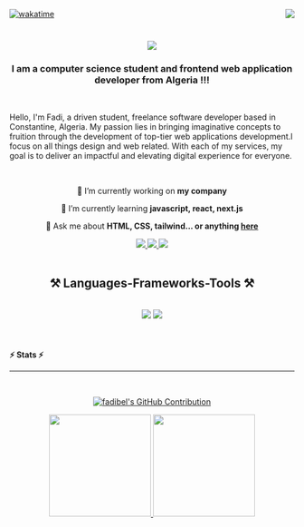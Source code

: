 

[![wakatime](https://wakatime.com/badge/user/3de5645b-cd69-4f23-ac7a-01b308ade5f0.svg)](https://wakatime.com/@3de5645b-cd69-4f23-ac7a-01b308ade5f0)
  <img align="right" src="https://visitor-badge.laobi.icu/badge?page_id=fadibel.fadibel" />

<h1 align="center">
    <img src="https://readme-typing-svg.herokuapp.com/?font=Righteous&size=35&center=true&vCenter=true&width=500&height=70&duration=4000&lines=Hi+There!+👋;+I'm+Fadi+Belkacemi!;+Front+end+developer;" />
  <h3 align="center"> I am a computer science student and frontend web application developer from Algeria !!!</h3>
</h1>
<br/>

  Hello, I'm Fadi, a driven student, freelance software developer based in Constantine, Algeria. My passion lies in bringing imaginative concepts to fruition through the development of top-tier web applications development.I focus on all things design and web related. With each of my services, my goal is to deliver an impactful and elevating digital experience for everyone.



<br/>

<div align="center">
 
 🔭 I’m currently working on **my company**
 
 🌱 I’m currently learning **javascript, react, next.js**

💬 Ask me about **HTML, CSS, tailwind... or anything [here](https://github.com/fadibel/fadibel/issues)**


 </div>
 
<div align="center"> 
  <a href="mailto:fadibelkacemi05@gmail.com">
    <img src="https://img.shields.io/badge/Gmail-333333?style=for-the-badge&logo=gmail&logoColor=red" />
  </a>
  <a href="https://linkedin.com/in/fadi-belkacemi-0b39842a4" target="_blank">
    <img src="https://img.shields.io/badge/LinkedIn-0077B5?style=for-the-badge&logo=linkedin&logoColor=white" target="_blank" />
  </a>
  <a href="" target="_blank">
     <img src="https://img.shields.io/badge/Portfolio-FF5722?style=for-the-badge&logo=todoist&logoColor=white" target="_blank" /> 
  </a> 
</div>

 <br/>
 
<h2 align="center">⚒️ Languages-Frameworks-Tools ⚒️</h2>
<br/>
<div align="center">
    <img src="https://skillicons.dev/icons?i=react,bootstrap,html,css,vscode,github,tailwind,git," />
    <img src="https://skillicons.dev/icons?i=nodejs,javascript,typescript,express,mongodb,c,java,nextjs,mysql," /><br>
</div>
<br/><br/>
<br/>
<b> ⚡ Stats ⚡ </b> 
<hr>
<br>

 <!--  <p align="center">
  <a href="https://github.com/fadibel">
    <img src="https://github-readme-streak-stats.herokuapp.com/?user=your-fadibel
" alt="fadibel's GitHub streak"/>
  </a>
  

</p>  -->


 <p align="center">
  <a href="https://github.com/fadibel">
    <img src="https://github-profile-summary-cards.vercel.app/api/cards/profile-details?username=fadibel&theme=algolia" alt="fadibel's GitHub Contribution"/>
  </a>
</p> 
<p align="center">
<a href="https://github.com/fadibel">
  <img height="180em" src="https://github-readme-stats-eight-theta.vercel.app/api?username=fadibel&show_icons=true&theme=algolia&include_all_commits=true&count_private=true"/>
  <img height="180em" src="https://github-readme-stats-eight-theta.vercel.app/api/top-langs/?username=fadibel&layout=compact&langs_count=8&theme=algolia&count_private=true"/>
</a>
</p>

<br/>

<br/>
